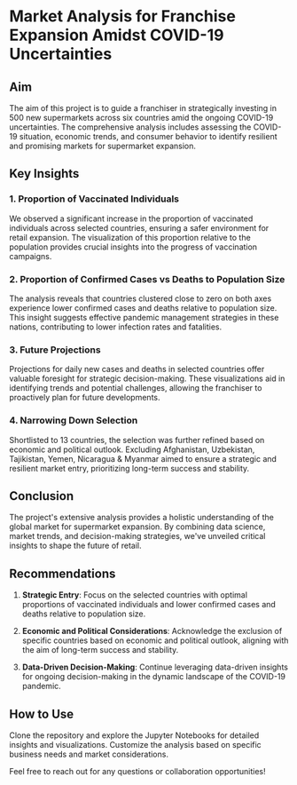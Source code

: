 
# Market Analysis for Franchise Expansion Amidst COVID-19 Uncertainties

## Aim
The aim of this project is to guide a franchiser in strategically investing in 500 new supermarkets across six countries amid the ongoing COVID-19 uncertainties. The comprehensive analysis includes assessing the COVID-19 situation, economic trends, and consumer behavior to identify resilient and promising markets for supermarket expansion.

## Key Insights

### 1. Proportion of Vaccinated Individuals
We observed a significant increase in the proportion of vaccinated individuals across selected countries, ensuring a safer environment for retail expansion. The visualization of this proportion relative to the population provides crucial insights into the progress of vaccination campaigns.

### 2. Proportion of Confirmed Cases vs Deaths to Population Size
The analysis reveals that countries clustered close to zero on both axes experience lower confirmed cases and deaths relative to population size. This insight suggests effective pandemic management strategies in these nations, contributing to lower infection rates and fatalities.

### 3. Future Projections
Projections for daily new cases and deaths in selected countries offer valuable foresight for strategic decision-making. These visualizations aid in identifying trends and potential challenges, allowing the franchiser to proactively plan for future developments.

### 4. Narrowing Down Selection
Shortlisted to 13 countries, the selection was further refined based on economic and political outlook. Excluding Afghanistan, Uzbekistan, Tajikistan, Yemen, Nicaragua & Myanmar aimed to ensure a strategic and resilient market entry, prioritizing long-term success and stability.

## Conclusion
The project's extensive analysis provides a holistic understanding of the global market for supermarket expansion. By combining data science, market trends, and decision-making strategies, we've unveiled critical insights to shape the future of retail.

## Recommendations
1. **Strategic Entry**: Focus on the selected countries with optimal proportions of vaccinated individuals and lower confirmed cases and deaths relative to population size.
  
2. **Economic and Political Considerations**: Acknowledge the exclusion of specific countries based on economic and political outlook, aligning with the aim of long-term success and stability.

3. **Data-Driven Decision-Making**: Continue leveraging data-driven insights for ongoing decision-making in the dynamic landscape of the COVID-19 pandemic.

## How to Use
Clone the repository and explore the Jupyter Notebooks for detailed insights and visualizations. Customize the analysis based on specific business needs and market considerations.

Feel free to reach out for any questions or collaboration opportunities!


